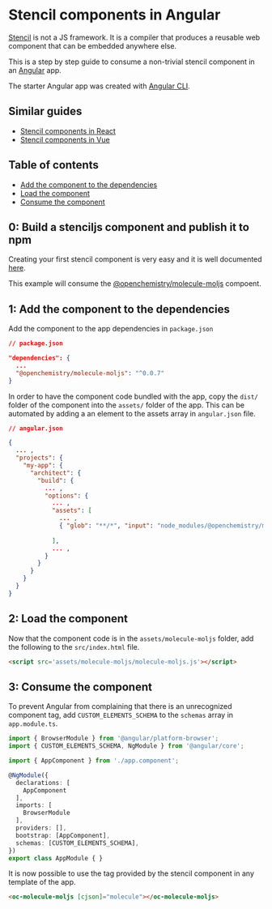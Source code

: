 # Stencil components in Angular

[Stencil](https://stenciljs.com/) is not a JS framework. It is a compiler that produces a reusable web component that can be embedded anywhere else.

This is a step by step guide to consume a non-trivial stencil component in an [Angular](https://angular.io/) app.

The starter Angular app was created with [Angular CLI](https://angular.io/guide/quickstart).

## Similar guides
- [Stencil components in React](https://github.com/alesgenova/stenciljs-in-react.git)
- [Stencil components in Vue](https://github.com/alesgenova/stenciljs-in-vue.git)

## Table of contents
- [Add the component to the dependencies](#1-add-the-component-to-the-dependencies)
- [Load the component](#2-load-the-component)
- [Consume the component](#3-consume-the-component)

## 0: Build a stenciljs component and publish it to npm
Creating your first stencil component is very easy and it is well documented [here](https://stenciljs.com/docs/my-first-component). 

This example will consume the [@openchemistry/molecule-moljs](https://github.com/OpenChemistry/oc-web-components/tree/master/packages/molecule-moljs) compoent.

## 1: Add the component to the dependencies

Add the component to the app dependencies in `package.json`

```json
// package.json

"dependencies": {
  ...
  "@openchemistry/molecule-moljs": "^0.0.7"
}
```

In order to have the component code bundled with the app, copy the `dist/` folder of the component into the `assets/` folder of the app. This can be automated by adding a an element to the assets array in `angular.json` file.

```json
// angular.json

{
  ... ,
  "projects": {
    "my-app": {
      "architect": {
        "build": {
          ... ,
          "options": {
            ... ,
            "assets": [
              ... ,
              { "glob": "**/*", "input": "node_modules/@openchemistry/molecule-moljs/dist", "output": "/assets/molecule-moljs" }
              
            ],
            ... ,
          }
        }
      }
    }
  }
}
```

## 2: Load the component
Now that the component code is in the `assets/molecule-moljs` folder, add the following to the `src/index.html` file.
```html
<script src='assets/molecule-moljs/molecule-moljs.js'></script>
```

## 3: Consume the component
To prevent Angular from complaining that there is an unrecognized component tag, add `CUSTOM_ELEMENTS_SCHEMA` to the `schemas` array in `app.module.ts`.

```ts
import { BrowserModule } from '@angular/platform-browser';
import { CUSTOM_ELEMENTS_SCHEMA, NgModule } from '@angular/core';

import { AppComponent } from './app.component';

@NgModule({
  declarations: [
    AppComponent
  ],
  imports: [
    BrowserModule
  ],
  providers: [],
  bootstrap: [AppComponent],
  schemas: [CUSTOM_ELEMENTS_SCHEMA],
})
export class AppModule { }

```

It is now possible to use the tag provided by the stencil component in any template of the app.

```html
<oc-molecule-moljs [cjson]="molecule"></oc-molecule-moljs>
```
